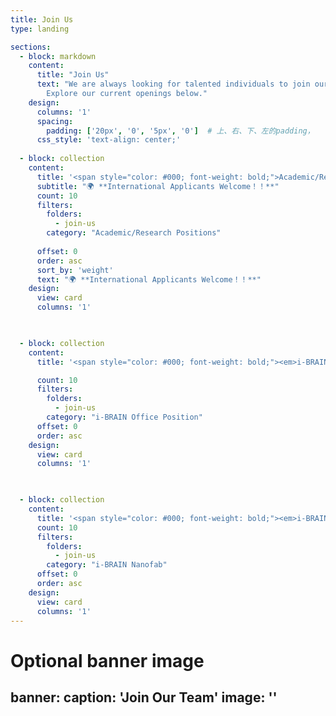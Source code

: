```yaml
---
title: Join Us
type: landing

sections:
  - block: markdown
    content:
      title: "Join Us"
      text: "We are always looking for talented individuals to join our research team. 
        Explore our current openings below."
    design:
      columns: '1'
      spacing:
        padding: ['20px', '0', '5px', '0']  # 上、右、下、左的padding，
      css_style: 'text-align: center;'
      
  - block: collection
    content:
      title: '<span style="color: #000; font-weight: bold;">Academic/Research Positions</span>'
      subtitle: "🌍 **International Applicants Welcome！！**"
      count: 10
      filters:
        folders:
          - join-us
        category: "Academic/Research Positions"
      
      offset: 0
      order: asc
      sort_by: 'weight'
      text: "🌍 **International Applicants Welcome！！**"
    design:
      view: card
      columns: '1'


      
  - block: collection
    content:
      title: '<span style="color: #000; font-weight: bold;"><em>i-BRAIN</em> Office Positions</span>'

      count: 10
      filters:
        folders:
          - join-us
        category: "i-BRAIN Office Position"
      offset: 0
      order: asc
    design:
      view: card
      columns: '1'


      
  - block: collection
    content:
      title: '<span style="color: #000; font-weight: bold;"><em>i-BRAIN</em> Nanofab Positions</span>'
      count: 10
      filters:
        folders:
          - join-us
        category: "i-BRAIN Nanofab"
      offset: 0
      order: asc
    design:
      view: card
      columns: '1'
---
```

# Optional banner image
banner:
  caption: 'Join Our Team'
  image: ''
---